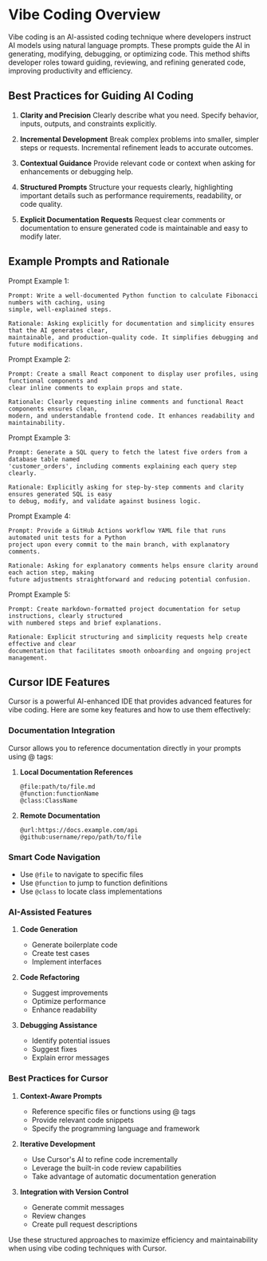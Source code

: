 # Vibe Coding Overview

Vibe coding is an AI-assisted coding technique where developers instruct AI models using natural
language prompts. These prompts guide the AI in generating, modifying, debugging, or optimizing code.
This method shifts developer roles toward guiding, reviewing, and refining generated code, improving
productivity and efficiency.

## Best Practices for Guiding AI Coding

1. **Clarity and Precision**
   Clearly describe what you need. Specify behavior, inputs, outputs, and constraints explicitly.

2. **Incremental Development**
   Break complex problems into smaller, simpler steps or requests. Incremental refinement leads to
   accurate outcomes.

3. **Contextual Guidance**
   Provide relevant code or context when asking for enhancements or debugging help.

4. **Structured Prompts**
   Structure your requests clearly, highlighting important details such as performance requirements,
   readability, or code quality.

5. **Explicit Documentation Requests**
   Request clear comments or documentation to ensure generated code is maintainable and easy to modify
   later.

## Example Prompts and Rationale

Prompt Example 1:

    Prompt: Write a well-documented Python function to calculate Fibonacci numbers with caching, using
    simple, well-explained steps.

    Rationale: Asking explicitly for documentation and simplicity ensures that the AI generates clear,
    maintainable, and production-quality code. It simplifies debugging and future modifications.

Prompt Example 2:

    Prompt: Create a small React component to display user profiles, using functional components and
    clear inline comments to explain props and state.

    Rationale: Clearly requesting inline comments and functional React components ensures clean,
    modern, and understandable frontend code. It enhances readability and maintainability.

Prompt Example 3:

    Prompt: Generate a SQL query to fetch the latest five orders from a database table named
    'customer_orders', including comments explaining each query step clearly.

    Rationale: Explicitly asking for step-by-step comments and clarity ensures generated SQL is easy
    to debug, modify, and validate against business logic.

Prompt Example 4:

    Prompt: Provide a GitHub Actions workflow YAML file that runs automated unit tests for a Python
    project upon every commit to the main branch, with explanatory comments.

    Rationale: Asking for explanatory comments helps ensure clarity around each action step, making
    future adjustments straightforward and reducing potential confusion.

Prompt Example 5:

    Prompt: Create markdown-formatted project documentation for setup instructions, clearly structured
    with numbered steps and brief explanations.

    Rationale: Explicit structuring and simplicity requests help create effective and clear
    documentation that facilitates smooth onboarding and ongoing project management.

## Cursor IDE Features

Cursor is a powerful AI-enhanced IDE that provides advanced features for vibe coding. Here are some
key features and how to use them effectively:

### Documentation Integration

Cursor allows you to reference documentation directly in your prompts using @ tags:

1. **Local Documentation References**
   ```
   @file:path/to/file.md
   @function:functionName
   @class:ClassName
   ```

2. **Remote Documentation**
   ```
   @url:https://docs.example.com/api
   @github:username/repo/path/to/file
   ```

### Smart Code Navigation

- Use `@file` to navigate to specific files
- Use `@function` to jump to function definitions
- Use `@class` to locate class implementations

### AI-Assisted Features

1. **Code Generation**
   - Generate boilerplate code
   - Create test cases
   - Implement interfaces

2. **Code Refactoring**
   - Suggest improvements
   - Optimize performance
   - Enhance readability

3. **Debugging Assistance**
   - Identify potential issues
   - Suggest fixes
   - Explain error messages

### Best Practices for Cursor

1. **Context-Aware Prompts**
   - Reference specific files or functions using @ tags
   - Provide relevant code snippets
   - Specify the programming language and framework

2. **Iterative Development**
   - Use Cursor's AI to refine code incrementally
   - Leverage the built-in code review capabilities
   - Take advantage of automatic documentation generation

3. **Integration with Version Control**
   - Generate commit messages
   - Review changes
   - Create pull request descriptions

Use these structured approaches to maximize efficiency and maintainability when using vibe coding
techniques with Cursor.
